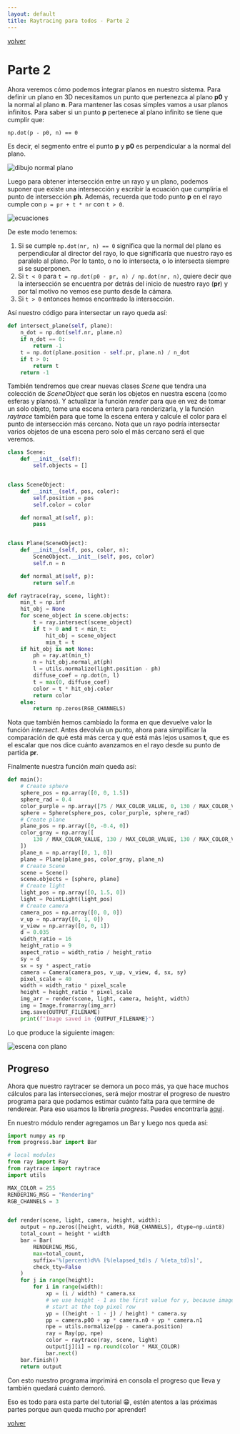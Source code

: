```yaml
---
layout: default
title: Raytracing para todos - Parte 2
---
```


[volver](..)

# Parte 2

Ahora veremos cómo podemos integrar planos en nuestro sistema. Para definir 
un plano en 3D necesitamos un punto que pertenezca al plano **p0** y la 
normal al plano **n**. Para mantener las cosas simples vamos a usar planos 
infinitos. Para saber si un punto **p** pertenece al plano infinito se tiene 
que cumplir que:

`np.dot(p - p0, n) == 0`

Es decir, el segmento entre el punto **p** y **p0** es perpendicular a la 
normal del plano.

![dibujo normal plano](imgs/plane.jpg)

Luego para obtener intersección entre un rayo y un plano, podemos suponer 
que existe una intersección y escribir la ecuación que cumpliría el punto de 
intersección **ph**. Además, recuerda que todo punto **p** en el rayo cumple 
con `p = pr + t * nr` con `t > 0`.

![ecuaciones](imgs/equations.jpg)

De este modo tenemos:

1. Si se cumple `np.dot(nr, n) == 0` significa que la normal del plano 
   es perpendicular al director del rayo, lo que significaría que nuestro 
   rayo es paralelo al plano. Por lo tanto, o no lo intersecta, o lo 
   intersecta siempre si se superponen.
2. Si `t < 0` para `t = np.dot(p0 - pr, n) / np.dot(nr, n)`, quiere decir 
   que la intersección se encuentra por detrás del inicio de nuestro rayo 
   (**pr**) y por tal motivo no vemos ese punto desde la cámara.
3. Si `t > 0` entonces hemos encontrado la intersección.

Así nuestro código para intersectar un rayo queda así:

```python
def intersect_plane(self, plane):
    n_dot = np.dot(self.nr, plane.n)
    if n_dot == 0:
        return -1
    t = np.dot(plane.position - self.pr, plane.n) / n_dot
    if t > 0:
        return t
    return -1
```

También tendremos que crear nuevas clases *Scene* que tendra una colección 
de *SceneObject* que serán los objetos en nuestra escena (como esferas y 
planos). Y actualizar la función *render* para que en vez de tomar un solo
objeto, tome una escena entera para renderizarla, y la función *raytrace* 
también para que tome la escena entera y calcule el color para el punto de 
intersección más cercano. Nota que un rayo podría intersectar varios objetos 
de una escena pero solo el más cercano será el que veremos.

```python
class Scene:
    def __init__(self):
        self.objects = []


class SceneObject:
    def __init__(self, pos, color):
        self.position = pos
        self.color = color

    def normal_at(self, p):
        pass


class Plane(SceneObject):
    def __init__(self, pos, color, n):
        SceneObject.__init__(self, pos, color)
        self.n = n

    def normal_at(self, p):
        return self.n
```

```python
def raytrace(ray, scene, light):
    min_t = np.inf
    hit_obj = None
    for scene_object in scene.objects:
        t = ray.intersect(scene_object)
        if t > 0 and t < min_t:
            hit_obj = scene_object
            min_t = t
    if hit_obj is not None:
        ph = ray.at(min_t)
        n = hit_obj.normal_at(ph)
        l = utils.normalize(light.position - ph)
        diffuse_coef = np.dot(n, l)
        t = max(0, diffuse_coef)
        color = t * hit_obj.color
        return color
    else:
        return np.zeros(RGB_CHANNELS)
```

Nota que también hemos cambiado la forma en que devuelve valor la función 
*intersect*. Antes devolvía un punto, ahora para simplificar la comparación de 
qué está más cerca y qué está más lejos usamos **t**, que es el escalar que 
nos dice cuánto avanzamos en el rayo desde su punto de partida **pr**.

Finalmente nuestra función *main* queda así:

```python
def main():
    # Create sphere
    sphere_pos = np.array([0, 0, 1.5])
    sphere_rad = 0.4
    color_purple = np.array([75 / MAX_COLOR_VALUE, 0, 130 / MAX_COLOR_VALUE])
    sphere = Sphere(sphere_pos, color_purple, sphere_rad)
    # Create plane
    plane_pos = np.array([0, -0.4, 0])
    color_gray = np.array([
        130 / MAX_COLOR_VALUE, 130 / MAX_COLOR_VALUE, 130 / MAX_COLOR_VALUE
    ])
    plane_n = np.array([0, 1, 0])
    plane = Plane(plane_pos, color_gray, plane_n)
    # Create Scene
    scene = Scene()
    scene.objects = [sphere, plane]
    # Create light
    light_pos = np.array([0, 1.5, 0])
    light = PointLight(light_pos)
    # Create camera
    camera_pos = np.array([0, 0, 0])
    v_up = np.array([0, 1, 0])
    v_view = np.array([0, 0, 1])
    d = 0.035
    width_ratio = 16
    height_ratio = 9
    aspect_ratio = width_ratio / height_ratio
    sy = d
    sx = sy * aspect_ratio
    camera = Camera(camera_pos, v_up, v_view, d, sx, sy)
    pixel_scale = 40
    width = width_ratio * pixel_scale
    height = height_ratio * pixel_scale
    img_arr = render(scene, light, camera, height, width)
    img = Image.fromarray(img_arr)
    img.save(OUTPUT_FILENAME)
    print(f"Image saved in {OUTPUT_FILENAME}")
```

Lo que produce la siguiente imagen:

![escena con plano](imgs/img.png)

## Progreso

Ahora que nuestro raytracer se demora un poco más, ya que hace muchos 
cálculos para las intersecciones, será mejor mostrar el progreso de nuestro 
programa para que podamos estimar cuánto falta para que termine de renderear.
Para eso usamos la librería *progress*. Puedes encontrarla
[aqui](https://github.com/verigak/progress).

En nuestro módulo render agregamos un Bar y luego nos queda así:

```python
import numpy as np
from progress.bar import Bar

# local modules
from ray import Ray
from raytrace import raytrace
import utils

MAX_COLOR = 255
RENDERING_MSG = "Rendering"
RGB_CHANNELS = 3


def render(scene, light, camera, height, width):
    output = np.zeros([height, width, RGB_CHANNELS], dtype=np.uint8)
    total_count = height * width
    bar = Bar(
        RENDERING_MSG,
        max=total_count,
        suffix='%(percent)d%% [%(elapsed_td)s / %(eta_td)s]',
        check_tty=False
    )
    for j in range(height):
        for i in range(width):
            xp = (i / width) * camera.sx
            # we use height - 1 as the first value for y, because images
            # start at the top pixel row
            yp = ((height - 1 - j) / height) * camera.sy
            pp = camera.p00 + xp * camera.n0 + yp * camera.n1
            npe = utils.normalize(pp - camera.position)
            ray = Ray(pp, npe)
            color = raytrace(ray, scene, light)
            output[j][i] = np.round(color * MAX_COLOR)
            bar.next()
    bar.finish()
    return output

```

Con esto nuestro programa imprimirá en consola el progreso que lleva y también
quedará cuánto demoró.

Eso es todo para esta parte del tutorial 😁, estén atentos a las próximas partes
porque aun queda mucho por aprender!

[volver](..)
